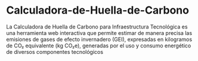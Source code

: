 # Calculadora-de-Huella-de-Carbono
La Calculadora de Huella de Carbono para Infraestructura Tecnológica es una herramienta web interactiva que permite estimar de manera precisa las emisiones de gases de efecto invernadero (GEI), expresadas en kilogramos de CO₂ equivalente (kg CO₂e), generadas por el uso y consumo energético de diversos componentes tecnológicos
